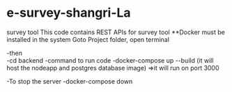 # e-survey-shangri-La
survey tool
This code contains REST APIs for survey tool
**Docker must be installed in the system
Goto Project folder, open terminal

-then   
    -cd backend
-command to run code
    -docker-compose up --build (it will host the nodeapp and postgres database image) =>it will run on port 3000


-To stop the server 
        -docker-compose down